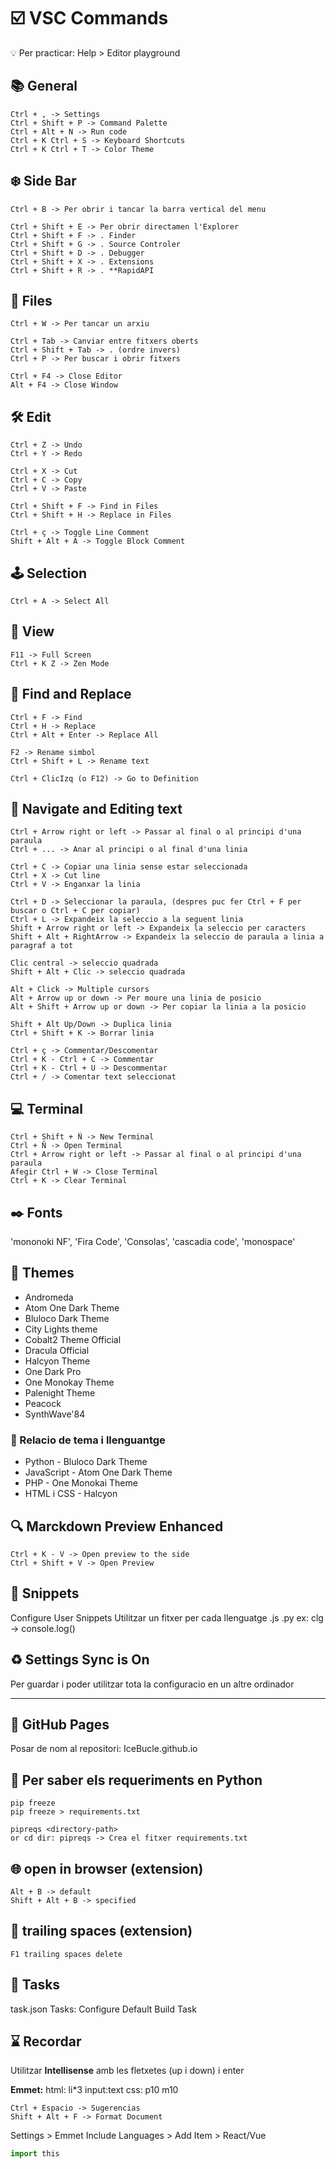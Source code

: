 # :ballot_box_with_check: VSC Commands


:bulb: Per practicar: Help > Editor playground

## :books: General
```
Ctrl + , -> Settings
Ctrl + Shift + P -> Command Palette
Ctrl + Alt + N -> Run code
Ctrl + K Ctrl + S -> Keyboard Shortcuts
Ctrl + K Ctrl + T -> Color Theme
```

## :snowflake: Side Bar

```
Ctrl + B -> Per obrir i tancar la barra vertical del menu

Ctrl + Shift + E -> Per obrir directamen l'Explorer
Ctrl + Shift + F -> . Finder
Ctrl + Shift + G -> . Source Controler
Ctrl + Shift + D -> . Debugger
Ctrl + Shift + X -> . Extensions
Ctrl + Shift + R -> . **RapidAPI
```

## :file_folder: Files

```
Ctrl + W -> Per tancar un arxiu

Ctrl + Tab -> Canviar entre fitxers oberts
Ctrl + Shift + Tab -> . (ordre invers)
Ctrl + P -> Per buscar i obrir fitxers

Ctrl + F4 -> Close Editor
Alt + F4 -> Close Window
```

## :hammer_and_wrench: Edit

```
Ctrl + Z -> Undo
Ctrl + Y -> Redo

Ctrl + X -> Cut
Ctrl + C -> Copy
Ctrl + V -> Paste

Ctrl + Shift + F -> Find in Files
Ctrl + Shift + H -> Replace in Files

Ctrl + ç -> Toggle Line Comment
Shift + Alt + A -> Toggle Block Comment
```

## :joystick: Selection

```
Ctrl + A -> Select All
```

## :microscope: View
```
F11 -> Full Screen
Ctrl + K Z -> Zen Mode
```

## :rocket: Find and Replace

```
Ctrl + F -> Find
Ctrl + H -> Replace
Ctrl + Alt + Enter -> Replace All

F2 -> Rename simbol
Ctrl + Shift + L -> Rename text

Ctrl + ClicIzq (o F12) -> Go to Definition
```

## :bookmark_tabs: Navigate and Editing text

```
Ctrl + Arrow right or left -> Passar al final o al principi d'una paraula
Ctrl + ... -> Anar al principi o al final d'una linia

Ctrl + C -> Copiar una linia sense estar seleccionada
Ctrl + X -> Cut line
Ctrl + V -> Enganxar la linia

Ctrl + D -> Seleccionar la paraula, (despres puc fer Ctrl + F per buscar o Ctrl + C per copiar)
Ctrl + L -> Expandeix la seleccio a la seguent linia
Shift + Arrow right or left -> Expandeix la seleccio per caracters
Shift + Alt + RightArrow -> Expandeix la seleccio de paraula a linia a paragraf a tot

Clic central -> seleccio quadrada
Shift + Alt + Clic -> seleccio quadrada

Alt + Click -> Multiple cursors
Alt + Arrow up or down -> Per moure una linia de posicio
Alt + Shift + Arrow up or down -> Per copiar la linia a la posicio

Shift + Alt Up/Down -> Duplica linia
Ctrl + Shift + K -> Borrar linia

Ctrl + ç -> Commentar/Descomentar
Ctrl + K - Ctrl + C -> Commentar
Ctrl + K - Ctrl + U -> Descommentar
Ctrl + / -> Comentar text seleccionat
```

## :computer: Terminal

```
Ctrl + Shift + Ñ -> New Terminal
Ctrl + Ñ -> Open Terminal
Ctrl + Arrow right or left -> Passar al final o al principi d'una paraula
Afegir Ctrl + W -> Close Terminal
Ctrl + K -> Clear Terminal
```

## :black_nib: Fonts

'mononoki NF', 'Fira Code', 'Consolas', 'cascadia code', 'monospace'


## :art: Themes

* Andromeda
* Atom One Dark Theme
* Bluloco Dark Theme
* City Lights theme
* Cobalt2 Theme Official
* Dracula Official
* Halcyon Theme
* One Dark Pro
* One Monokay Theme
* Palenight Theme
* Peacock
* SynthWave'84

### :dvd: Relacio de tema i llenguantge

* Python - Bluloco Dark Theme
* JavaScript - Atom One Dark Theme
* PHP - One Monokai Theme
* HTML i CSS - Halcyon

## :mag: Marckdown Preview Enhanced

```
Ctrl + K - V -> Open preview to the side
Ctrl + Shift + V -> Open Preview
```

## :gem: Snippets

Configure User Snippets
Utilitzar un fitxer per cada llenguatge .js .py
ex: clg -> console.log()

## :recycle: Settings Sync is On

Per guardar i poder utilitzar tota la configuracio en un altre ordinador

----

## :dart: GitHub Pages

Posar de nom al repositori: IceBucle.github.io

## :memo: Per saber els requeriments en Python

```
pip freeze
pip freeze > requirements.txt

pipreqs <directory-path>
or cd dir: pipreqs -> Crea el fitxer requirements.txt
```

## :globe_with_meridians: open in browser (extension)

```
Alt + B -> default
Shift + Alt + B -> specified
```
## :flower_playing_cards: trailing spaces (extension)

```
F1 trailing spaces delete
```


## :scroll: Tasks

task.json
Tasks: Configure Default Build Task

## :hourglass: Recordar

Utilitzar **Intellisense** amb les fletxetes (up i down) i enter

**Emmet:**
html: li*3 input:text
css: p10 m10
```
Ctrl + Espacio -> Sugerencias
Shift + Alt + F -> Format Document
```

Settings > Emmet Include Languages > Add Item > React/Vue

```python
import this
```
